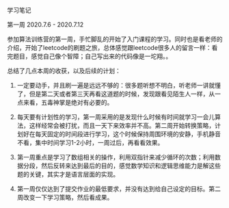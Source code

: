 学习笔记

第一周 2020.7.6 - 2020.7.12


参加算法训练营的第一周，手忙脚乱的开始了入门课程的学习。同时也是看老师的介绍，开始了leetcode的刷题之旅，总体感觉跟leetcode很多人的留言一样：看完题目，感觉自己像个智障；自己写出来的代码像是一坨翔。。

总结了几点本周的收获，以及后续的计划：


1. 一定要动手，并且刷一遍是远远不够的：很多题听想不明白，听老师一讲就懂了，但是第二天或者第三天再看这道题的时候，发现跟看见陌生人一样，从一点来看，五毒神掌是绝对有必要的。

2. 每天要有计划性的学习，第一周采用的是发现什么时候有时间就学习一会儿算法，这样经常会被打扰，而且一天下来效率并不高。第二周开始转换策略，计划好在每天固定的时间段进行学习，这个时候保持周围环境的安静，手机静音不看，集中时间学习1-2小时，一周过后，再看看效果。

3. 第一周重点是学习了数组相关的操作，利用双指针来减少循环的次数；利用数据分段，然后反转来达到最后的目的，感觉数学知识和逻辑思维能力是解这些题的关键，其实才是语言层面的实现。

4. 第一周仅仅达到了提交作业的最低要求，并没有达到给自己设定的目标。第二周改变一下学习策略，然后看成果。
